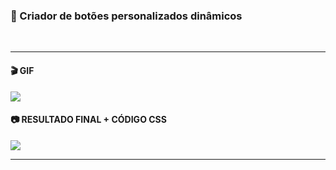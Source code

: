 <h3> 🔵 Criador de botões personalizados dinâmicos </h3>
<br>
<hr>
<h4>🎬 GIF </h4>
<img src="https://user-images.githubusercontent.com/74941958/200725839-6f5559b7-19ca-44dc-a99f-28b1c2782f68.gif"> 
<br>
<h4>📷 RESULTADO FINAL + CÓDIGO CSS</h4>
<img src="https://user-images.githubusercontent.com/74941958/200728582-575c3d12-1e1d-4ac2-961b-1315ac7c8f86.png">
<br>
<hr>
